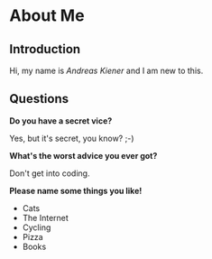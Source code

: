 # About Me

## Introduction

Hi, my name is *Andreas Kiener* and I am new to this.

## Questions

**Do you have a secret vice?**

Yes, but it's secret, you know? ;-)

**What's the worst advice you ever got?**

Don't get into coding.

**Please name some things you like!**

- Cats
- The Internet
- Cycling
- Pizza
- Books
